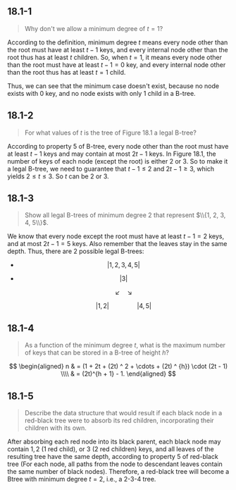 ## 18.1-1

> Why don't we allow a minimum degree of $t = 1$?

According to the definition, minimum degree $t$ means every node other than the root must have at least $t - 1$ keys, and every internal node other than the root thus has at least $t$ children. So, when $t = 1$, it means every node other than the root must have at least $t - 1 = 0$ key, and every internal node other than the root thus has at least $t = 1$ child.

Thus, we can see that the minimum case doesn't exist, because no node exists with $0$ key, and no node exists with only $1$ child in a B-tree.

## 18.1-2

> For what values of $t$ is the tree of Figure 18.1 a legal B-tree?

According to property 5 of B-tree, every node other than the root must have at least $t - 1$ keys and may contain at most $2t - 1$ keys. In Figure 18.1, the number of keys of each node (except the root) is either $2$ or $3$. So to make it a legal B-tree, we need to guarantee that $t - 1 \le 2 \text{ and } 2 t - 1 \ge 3$, which yields $2 \le t \le 3$. So $t$ can be $2$ or $3$.

## 18.1-3

> Show all legal B-trees of minimum degree $2$ that represent $\\{1, 2, 3, 4, 5\\}$.

We know that every node except the root must have at least $t - 1 = 2$ keys, and at most $2t - 1 = 5$ keys. Also remember that the leaves stay in the same depth. Thus, there are $2$ possible legal B-trees:

- $$| 1, 2, 3, 4, 5 |$$

- $$| 3 |$$

    $$\swarrow \quad \searrow$$

    $$| 1, 2 | \qquad\qquad | 4, 5 |$$

## 18.1-4

> As a function of the minimum degree $t$, what is the maximum number of keys that can be stored in a B-tree of height $h$?

$$
\begin{aligned}
n & = (1 + 2t + (2t) ^ 2 + \cdots + (2t) ^ {h}) \cdot (2t - 1) \\\\
  & = (2t)^{h + 1} - 1.
\end{aligned}
$$

## 18.1-5

> Describe the data structure that would result if each black node in a red-black tree were to absorb its red children, incorporating their children with its own.

After absorbing each red node into its black parent, each black node may contain $1, 2$ ($1$ red child), or $3$ ($2$ red children) keys, and all leaves of the resulting tree have the same depth, according to property 5 of red-black tree (For each node, all paths from the node to descendant leaves contain the same number of black nodes). Therefore, a red-black tree will become a Btree with minimum degree $t = 2$, i.e., a 2-3-4 tree.
